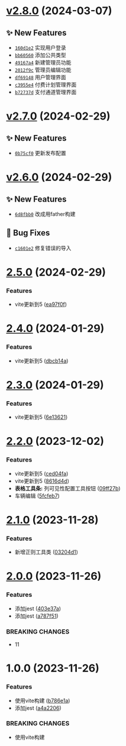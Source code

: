 # [v2.8.0](https://github.com/dongjak-extensions/lang-ts/compare/v2.7.0...v2.8.0) (2024-03-07)

## ✨ New Features
- [`160d1e2`](https://github.com/dongjak-extensions/lang-ts/commit/160d1e2)  实现用户登录 
- [`bb60560`](https://github.com/dongjak-extensions/lang-ts/commit/bb60560)  添加公共类型 
- [`49167a4`](https://github.com/dongjak-extensions/lang-ts/commit/49167a4)  新建管理员功能 
- [`2012f9c`](https://github.com/dongjak-extensions/lang-ts/commit/2012f9c)  管理员编辑功能 
- [`df69148`](https://github.com/dongjak-extensions/lang-ts/commit/df69148)  用户管理界面 
- [`c3955e4`](https://github.com/dongjak-extensions/lang-ts/commit/c3955e4)  付费计划管理界面 
- [`b72737d`](https://github.com/dongjak-extensions/lang-ts/commit/b72737d)  支付通道管理界面

# [v2.7.0](https://github.com/dongjak-extensions/lang-ts/compare/v2.6.0...v2.7.0) (2024-02-29)

## ✨ New Features
- [`0b75cf0`](https://github.com/dongjak-extensions/lang-ts/commit/0b75cf0)  更新发布配置

# [v2.6.0](https://github.com/dongjak-extensions/lang-ts/compare/v2.5.0...v2.6.0) (2024-02-29)

## ✨ New Features
- [`6d8fbb0`](https://github.com/dongjak-extensions/lang-ts/commit/6d8fbb0)  改成用father构建 

## 🐛 Bug Fixes
- [`c1601e2`](https://github.com/dongjak-extensions/lang-ts/commit/c1601e2)  修复错误的导入

# [2.5.0](https://github.com/dongjak-extensions/lang-ts/compare/v2.4.0...v2.5.0) (2024-02-29)


### Features

* vite更新到5 ([ea97f0f](https://github.com/dongjak-extensions/lang-ts/commit/ea97f0f09d5699e6c25280918ed34ec13a8f53f2))

# [2.4.0](https://github.com/dongjak-extensions/lang-ts/compare/v2.3.0...v2.4.0) (2024-01-29)


### Features

* vite更新到5 ([dbcb14a](https://github.com/dongjak-extensions/lang-ts/commit/dbcb14a9ca489059a8c61dadd5f3e9ec024c9ebe))

# [2.3.0](https://github.com/dongjak-extensions/lang-ts/compare/v2.2.0...v2.3.0) (2024-01-29)


### Features

* vite更新到5 ([6e13621](https://github.com/dongjak-extensions/lang-ts/commit/6e136216d085ea4e13c9a4e7e3ab1c030de6d9a3))

# [2.2.0](https://github.com/dongjak-extensions/lang-ts/compare/v2.1.0...v2.2.0) (2023-12-02)


### Features

* vite更新到5 ([ced04fa](https://github.com/dongjak-extensions/lang-ts/commit/ced04fa6c443c5871f4021a43f69b740fc3a6e95))
* vite更新到5 ([8616d4d](https://github.com/dongjak-extensions/lang-ts/commit/8616d4dca43801ed907acc2fc8a293e1a446b874))
* **表格工具条:** 列可见性配置工具按钮 ([09ff27b](https://github.com/dongjak-extensions/lang-ts/commit/09ff27be697ab2c652b719e1044bb3cc91e8441f))
* 车辆编辑 ([5fcfeb7](https://github.com/dongjak-extensions/lang-ts/commit/5fcfeb719fb35944e85e70c52ea667d5837eb699))

# [2.1.0](https://github.com/dongjak-extensions/lang-ts/compare/v2.0.0...v2.1.0) (2023-11-28)


### Features

* 新增正则工具类 ([03204d1](https://github.com/dongjak-extensions/lang-ts/commit/03204d1d333e3d15972e2f9e67b6e95f203c5f10))

# [2.0.0](https://github.com/dongjak-extensions/lang-ts/compare/v1.0.0...v2.0.0) (2023-11-26)


### Features

* 添加jest ([403e37a](https://github.com/dongjak-extensions/lang-ts/commit/403e37af75a0174755e3a4b39a2c5da0b520260b))
* 添加jest ([a787f51](https://github.com/dongjak-extensions/lang-ts/commit/a787f5177d9e118155ff153e46c5740d1b3f3c28))


### BREAKING CHANGES

* 11

# 1.0.0 (2023-11-26)


### Features

* 使用vite构建 ([b786e1a](https://github.com/dongjak-extensions/lang-ts/commit/b786e1aa34feca19a3abeca35d8588ee1f6cafb9))
* 添加jest ([a4a2206](https://github.com/dongjak-extensions/lang-ts/commit/a4a2206db89e81c44d6fe255f5c1dd3927c776e7))


### BREAKING CHANGES

* 使用vite构建
